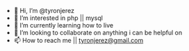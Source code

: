 - 👋 Hi, I’m @tyronjerez
- 👀 I’m interested in php || mysql
- 🌱 I’m currently learning how to live
- 💞️ I’m looking to collaborate on anything i can be helpful on
- 📫 How to reach me || tyronjerez@gmail.com

<!---
tyronjerez/tyronjerez is a ✨ special ✨ repository because its `README.md` (this file) appears on your GitHub profile.
You can click the Preview link to take a look at your changes.
--->
